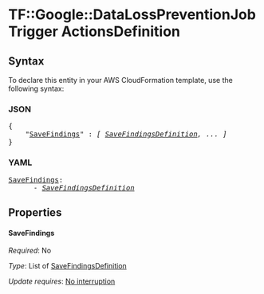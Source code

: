 # TF::Google::DataLossPreventionJobTrigger ActionsDefinition

## Syntax

To declare this entity in your AWS CloudFormation template, use the following syntax:

### JSON

<pre>
{
    "<a href="#savefindings" title="SaveFindings">SaveFindings</a>" : <i>[ <a href="savefindingsdefinition.md">SaveFindingsDefinition</a>, ... ]</i>
}
</pre>

### YAML

<pre>
<a href="#savefindings" title="SaveFindings">SaveFindings</a>: <i>
      - <a href="savefindingsdefinition.md">SaveFindingsDefinition</a></i>
</pre>

## Properties

#### SaveFindings

_Required_: No

_Type_: List of <a href="savefindingsdefinition.md">SaveFindingsDefinition</a>

_Update requires_: [No interruption](https://docs.aws.amazon.com/AWSCloudFormation/latest/UserGuide/using-cfn-updating-stacks-update-behaviors.html#update-no-interrupt)


